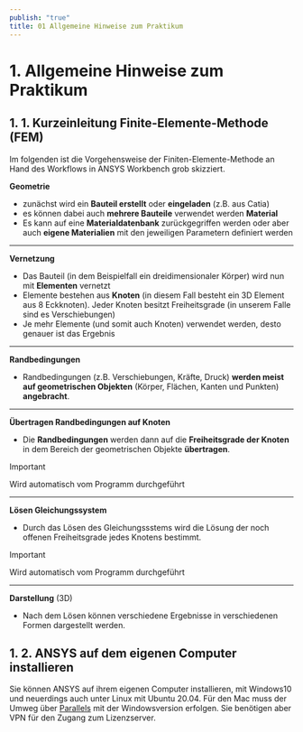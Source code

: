 ```yaml
---
publish: "true"
title: 01 Allgemeine Hinweise zum Praktikum
---
```



  # 1. Allgemeine Hinweise zum Praktikum
  
## 1. 1. Kurzeinleitung Finite-Elemente-Methode (FEM)
Im folgenden ist die Vorgehensweise der Finiten-Elemente-Methode an Hand des Workflows in ANSYS Workbench grob skizziert.
  
  
**Geometrie**
- zunächst wird ein **Bauteil erstellt** oder **eingeladen** (z.B. aus Catia)
- es können dabei auch **mehrere Bauteile** verwendet werden
**Material**
- Es kann auf eine **Materialdatenbank** zurückgegriffen werden oder aber auch **eigene Materialien** mit den jeweiligen Parametern definiert werden
---
**Vernetzung**
- Das Bauteil (in dem Beispielfall ein dreidimensionaler Körper) wird nun mit **Elementen** vernetzt
- Elemente bestehen aus **Knoten** (in diesem Fall besteht ein 3D Element aus 8 Eckknoten). Jeder Knoten besitzt Freiheitsgrade (in unserem Falle sind es Verschiebungen)
- Je mehr Elemente (und somit auch Knoten) verwendet werden, desto genauer ist das Ergebnis
---
**Randbedingungen**
- Randbedingungen (z.B. Verschiebungen, Kräfte, Druck) **werden meist auf geometrischen Objekten** (Körper, Flächen, Kanten und Punkten) **angebracht**.
  
---
**Übertragen Randbedingungen auf Knoten**
- Die **Randbedingungen** werden dann auf die **Freiheitsgrade der Knoten** in dem Bereich der geometrischen Objekte **übertragen**.

> [!important]  
> Wird automatisch vom Programm durchgeführt  
---
**Lösen Gleichungssystem**
- Durch das Lösen des Gleichungssstems wird die Lösung der noch offenen Freiheitsgrade jedes Knotens bestimmt.

> [!important]  
> Wird automatisch vom Programm durchgeführt  
---
**Darstellung** (3D)
- Nach dem Lösen können verschiedene Ergebnisse in verschiedenen Formen dargestellt werden.
## 1. 2. ANSYS auf dem eigenen Computer installieren
  
Sie können ANSYS auf ihrem eigenen Computer installieren, mit Windows10 und neuerdings auch unter Linux mit Ubuntu 20.04. Für den Mac muss der Umweg über [Parallels](https://www.notion.sowww.parallels.com) mit der Windowsversion erfolgen. Sie benötigen aber VPN für den Zugang zum Lizenzserver.
  
  